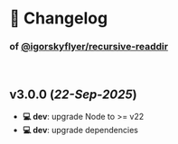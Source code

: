 # 📒 Changelog

### of [@igorskyflyer/recursive-readdir](https://github.com/igorskyflyer/npm-resursive-readdir)

<br>

## v3.0.0 (*22-Sep-2025*)

- **💻 dev**: upgrade Node to >= v22
- **💻 dev**: upgrade dependencies
